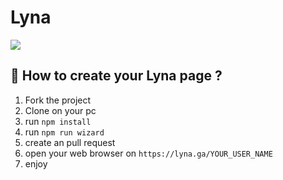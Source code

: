 # Lyna

<a href="https://tai-studio.ml">
    <img src="https://api.netlify.com/api/v1/badges/d5847749-1cda-4d52-9efa-110b78b5515d/deploy-status" />
</a>

## 📝 How to create your Lyna page ?

1. Fork the project
2. Clone on your pc
3. run `npm install`
4. run `npm run wizard`
5. create an pull request
6. open your web browser on `https://lyna.ga/YOUR_USER_NAME`
7. enjoy